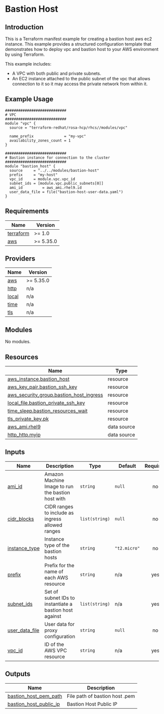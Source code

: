# Bastion Host

## Introduction

This is a Terraform manifest example for creating a bastion host aws ec2 instance. This example provides a structured configuration template that demonstrates how to deploy vpc and bastion host to your AWS environment by using Terraform.

This example includes:
- A VPC with both public and private subnets.
- An EC2 instance attached to the public subnet of the vpc that allows connection to it so it may access the private network from within it.

## Example Usage

```
############################
# VPC
############################
module "vpc" {
  source = "terraform-redhat/rosa-hcp/rhcs//modules/vpc"

  name_prefix              = "my-vpc"
  availability_zones_count = 1
}

############################
# Bastion instance for connection to the cluster
############################
module "bastion_host" {
  source     = "../../modules/bastion-host"
  prefix     = "my-host"
  vpc_id     = module.vpc.vpc_id
  subnet_ids = [module.vpc.public_subnets[0]]
  ami_id         = aws_ami.rhel9.id
  user_data_file = file("bastion-host-user-data.yaml")
}
```


<!-- BEGIN_AUTOMATED_TF_DOCS_BLOCK -->
## Requirements

| Name | Version |
|------|---------|
| <a name="requirement_terraform"></a> [terraform](#requirement\_terraform) | >= 1.0 |
| <a name="requirement_aws"></a> [aws](#requirement\_aws) | >= 5.35.0 |

## Providers

| Name | Version |
|------|---------|
| <a name="provider_aws"></a> [aws](#provider\_aws) | >= 5.35.0 |
| <a name="provider_http"></a> [http](#provider\_http) | n/a |
| <a name="provider_local"></a> [local](#provider\_local) | n/a |
| <a name="provider_time"></a> [time](#provider\_time) | n/a |
| <a name="provider_tls"></a> [tls](#provider\_tls) | n/a |

## Modules

No modules.

## Resources

| Name | Type |
|------|------|
| [aws_instance.bastion_host](https://registry.terraform.io/providers/hashicorp/aws/latest/docs/resources/instance) | resource |
| [aws_key_pair.bastion_ssh_key](https://registry.terraform.io/providers/hashicorp/aws/latest/docs/resources/key_pair) | resource |
| [aws_security_group.bastion_host_ingress](https://registry.terraform.io/providers/hashicorp/aws/latest/docs/resources/security_group) | resource |
| [local_file.bastion_private_ssh_key](https://registry.terraform.io/providers/hashicorp/local/latest/docs/resources/file) | resource |
| [time_sleep.bastion_resources_wait](https://registry.terraform.io/providers/hashicorp/time/latest/docs/resources/sleep) | resource |
| [tls_private_key.pk](https://registry.terraform.io/providers/hashicorp/tls/latest/docs/resources/private_key) | resource |
| [aws_ami.rhel9](https://registry.terraform.io/providers/hashicorp/aws/latest/docs/data-sources/ami) | data source |
| [http_http.myip](https://registry.terraform.io/providers/hashicorp/http/latest/docs/data-sources/http) | data source |

## Inputs

| Name | Description | Type | Default | Required |
|------|-------------|------|---------|:--------:|
| <a name="input_ami_id"></a> [ami\_id](#input\_ami\_id) | Amazon Machine Image to run the bastion host with | `string` | `null` | no |
| <a name="input_cidr_blocks"></a> [cidr\_blocks](#input\_cidr\_blocks) | CIDR ranges to include as ingress allowed ranges | `list(string)` | `null` | no |
| <a name="input_instance_type"></a> [instance\_type](#input\_instance\_type) | Instance type of the bastion hosts | `string` | `"t2.micro"` | no |
| <a name="input_prefix"></a> [prefix](#input\_prefix) | Prefix for the name of each AWS resource | `string` | n/a | yes |
| <a name="input_subnet_ids"></a> [subnet\_ids](#input\_subnet\_ids) | Set of subnet IDs to instantiate a bastion host against | `list(string)` | n/a | yes |
| <a name="input_user_data_file"></a> [user\_data\_file](#input\_user\_data\_file) | User data for proxy configuration | `string` | `null` | no |
| <a name="input_vpc_id"></a> [vpc\_id](#input\_vpc\_id) | ID of the AWS VPC resource | `string` | n/a | yes |

## Outputs

| Name | Description |
|------|-------------|
| <a name="output_bastion_host_pem_path"></a> [bastion\_host\_pem\_path](#output\_bastion\_host\_pem\_path) | File path of bastion host .pem |
| <a name="output_bastion_host_public_ip"></a> [bastion\_host\_public\_ip](#output\_bastion\_host\_public\_ip) | Bastion Host Public IP |
<!-- END_AUTOMATED_TF_DOCS_BLOCK -->